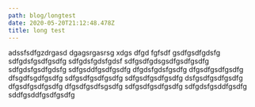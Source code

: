 ```yaml
---
path: blog/longtest
date: 2020-05-20T21:12:48.478Z
title: long test
---
```

adssfsdfgzdrgasd dgagsrgasrsg xdgs dfgd fgfsdf gsdfgsdfgdsfg sdfgdsfgsdfgsdfg sdfgdsfgdsfgdsf sdfgsdfgdsgsdfgsdfgsdfg sdfgdsfgsdfgdsfg sdfgsddfgsdfgsdfg dfgdsfgdsfgsdfg dfgsdfgsdfgsdfg dfsgdfsgdfgsdfg sdfgsdfgsdfgsdfg sdfgsdfgsdfgsdfg dsfgsdfgsdfgsdfg dfgsdfgsdfgsdfg dfgsdfgsdfsgsdfg sdfgsdfgsdfgsdfg sdfgdsfgsddfgsdfg sddfgsddfgsdfgsdfg